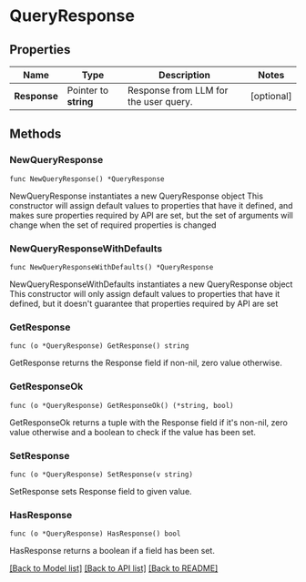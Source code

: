 # QueryResponse

## Properties

Name | Type | Description | Notes
------------ | ------------- | ------------- | -------------
**Response** | Pointer to **string** | Response from LLM for the user query. | [optional] 

## Methods

### NewQueryResponse

`func NewQueryResponse() *QueryResponse`

NewQueryResponse instantiates a new QueryResponse object
This constructor will assign default values to properties that have it defined,
and makes sure properties required by API are set, but the set of arguments
will change when the set of required properties is changed

### NewQueryResponseWithDefaults

`func NewQueryResponseWithDefaults() *QueryResponse`

NewQueryResponseWithDefaults instantiates a new QueryResponse object
This constructor will only assign default values to properties that have it defined,
but it doesn't guarantee that properties required by API are set

### GetResponse

`func (o *QueryResponse) GetResponse() string`

GetResponse returns the Response field if non-nil, zero value otherwise.

### GetResponseOk

`func (o *QueryResponse) GetResponseOk() (*string, bool)`

GetResponseOk returns a tuple with the Response field if it's non-nil, zero value otherwise
and a boolean to check if the value has been set.

### SetResponse

`func (o *QueryResponse) SetResponse(v string)`

SetResponse sets Response field to given value.

### HasResponse

`func (o *QueryResponse) HasResponse() bool`

HasResponse returns a boolean if a field has been set.


[[Back to Model list]](../README.md#documentation-for-models) [[Back to API list]](../README.md#documentation-for-api-endpoints) [[Back to README]](../README.md)


